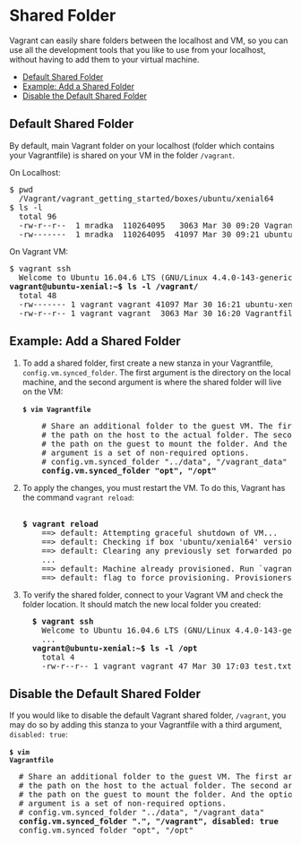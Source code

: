 # Shared Folder
Vagrant can easily share folders between the localhost and VM, so you can use all the development tools that you like to use from your localhost, without having to add them to your virtual machine.

* [Default Shared Folder](#default-shared-folder)
* [Example: Add a Shared Folder](#example-add-a-shared-folder)
* [Disable the Default Shared Folder](#disable-the-default-shared-folder)

## Default Shared Folder
By default, main Vagrant folder on your localhost (folder which contains your Vagrantfile) is shared on your VM in the folder `/vagrant`.

On Localhost:
<pre>
$ pwd
  /Vagrant/vagrant_getting_started/boxes/ubuntu/xenial64
$ ls -l
  total 96
  -rw-r--r--  1 mradka  110264095   3063 Mar 30 09:20 Vagrantfile
  -rw-------  1 mradka  110264095  41097 Mar 30 09:21 ubuntu-xenial-16.04-cloudimg-console.log
</pre>

On Vagrant VM:
<pre>
$ vagrant ssh
  Welcome to Ubuntu 16.04.6 LTS (GNU/Linux 4.4.0-143-generic x86_64)
<b>vagrant@ubuntu-xenial:~$ ls -l /vagrant/</b>
  total 48
  -rw------- 1 vagrant vagrant 41097 Mar 30 16:21 ubuntu-xenial-16.04-cloudimg-console.log
  -rw-r--r-- 1 vagrant vagrant  3063 Mar 30 16:20 Vagrantfile
</pre>

## Example: Add a Shared Folder

<ol>
  <li>
    To add a shared folder, first create a new stanza in your Vagrantfile, <code>config.vm.synced_folder</code>. The first argument is the directory on the local machine, and the second argument is where the shared folder will live on the VM:<br /><br />
    <code><b>$ vim Vagrantfile</b></code>
    <pre>
    # Share an additional folder to the guest VM. The first argument is
    # the path on the host to the actual folder. The second argument is
    # the path on the guest to mount the folder. And the optional third
    # argument is a set of non-required options.
    # config.vm.synced_folder "../data", "/vagrant_data"
    <b>config.vm.synced_folder "opt", "/opt"</b></pre></li>
  <li>
    To apply the changes, you must restart the VM. To do this, Vagrant has the command <code>vagrant reload</code>:<br /><br />
    <pre><b>$ vagrant reload</b>
    ==> default: Attempting graceful shutdown of VM...
    ==> default: Checking if box 'ubuntu/xenial64' version '20190325.0.0' is up to date...
    ==> default: Clearing any previously set forwarded ports...
    ...
    ==> default: Machine already provisioned. Run `vagrant provision` or use the `--provision`
    ==> default: flag to force provisioning. Provisioners marked to run always will still run.</pre>
  </li>
  <li>
  To verify the shared folder, connect to your Vagrant VM and check the folder location. It should match the new local folder you created:
  <pre>
  <b>$ vagrant ssh</b>
    Welcome to Ubuntu 16.04.6 LTS (GNU/Linux 4.4.0-143-generic x86_64)
    ...
  <b>vagrant@ubuntu-xenial:~$ ls -l /opt</b>
    total 4
    -rw-r--r-- 1 vagrant vagrant 47 Mar 30 17:03 test.txt</pre>
  </pre>
  </li>
</ol>

## Disable the Default Shared Folder
If you would like to disable the default Vagrant shared folder, `/vagrant`, you may do so by adding this stanza to your Vagrantfile with a third argument, `disabled: true`:<br /><br />
<code><b>$ vim Vagrantfile</b></code>
<pre>
  # Share an additional folder to the guest VM. The first argument is
  # the path on the host to the actual folder. The second argument is
  # the path on the guest to mount the folder. And the optional third
  # argument is a set of non-required options.
  # config.vm.synced_folder "../data", "/vagrant_data"
  <b>config.vm.synced_folder ".", "/vagrant", disabled: true</b>
  config.vm.synced_folder "opt", "/opt"</pre>
